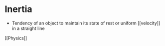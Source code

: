 # Inertia

- Tendency of an object to maintain its state of rest or uniform [[velocity]] in a straight line

[[Physics]]

